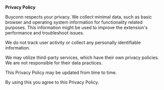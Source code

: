**Privacy Policy**

Buyconn respects your privacy. We collect minimal data, such as basic browser and operating system information for functionality related purposes. 
This information might be used to improve the extension's performance and troubleshoot issues. 

We do not track user activity or collect any personally identifiable information. 

We may utilize third-party services, which have their own privacy policies. We are not responsible for their data practices.

This Privacy Policy may be updated from time to time.

By using this you agree to this Privacy Policy.
